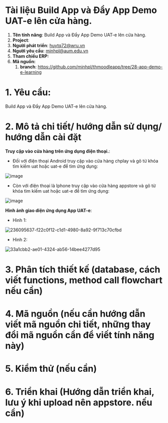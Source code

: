 # Tài liệu Build App và Đẩy App Demo UAT-e lên cửa hàng.

1. **Tên tính năng**: Build App và Đẩy App Demo UAT-e lên cửa hàng.
2. **Project**:
3. **Người phát triển**: huytq72@wru.vn
4. **Người yêu cầu**: minhpl@aum.edu.vn
5. **Tham chiếu ERP:**
6. **Mã nguồn:**
	1. **branch**: https://github.com/minhpl/thmoodleapp/tree/28-app-demo-e-learning

# 1. Yêu cầu:

Build App và Đẩy App Demo UAT-e lên cửa hàng.

# 2. Mô tả chi tiết/ hướng dẫn sử dụng/ hướng dẫn cài đặt

**Truy cập vào cửa hàng trên ứng dụng điện thoại.**:

+  Đối với điện thoại Android truy cập vào cửa hàng chplay và gõ từ khóa tìm kiếm uat hoặc uat-e để tìm ứng dụng:

![image](https://user-images.githubusercontent.com/58178423/236096654-710ea548-3d5d-4317-a3f3-06766ca2105b.png)

+ Còn với điện thoại là Iphone truy cập vào cửa hàng appstore và gõ từ khóa tìm kiếm uat hoặc uat-e để tìm ứng dụng:

![image](https://user-images.githubusercontent.com/58178423/236096793-4b4f8005-c19c-4a24-b5b8-02abe8b802af.png)


**Hình ảnh giao diện ứng dụng  App UAT-e**:

+ Hình 1:

![236095637-f22c0f12-c1d1-4980-8a92-9f713c70cfbd](https://user-images.githubusercontent.com/58178423/236098669-636f7f3b-0a26-4108-a498-1ca9ca4cecd9.png)

+ Hình 2:

![33a1cbb2-ae01-4324-ab56-14bee4277d95](https://user-images.githubusercontent.com/58178423/236098532-c723c5d8-9fe8-464b-a0b5-76f620c8c910.png)



# 3. Phân tích thiết kế (database, cách viết functions, method call flowchart nếu cần)



# 4. Mã nguồn (nếu cần hướng dẫn viết mã nguồn chi tiết, những thay đổi mã nguồn cần để viết tính năng này)


# 5. Kiểm thử (nếu cần)


# 6. Triển khai (Hướng dẫn triển khai, lưu ý khi upload nên appstore. nếu cần)
